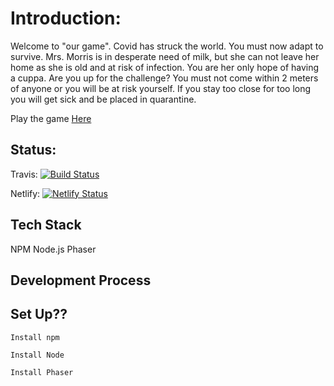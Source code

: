 # Introduction:

Welcome to "our game".
Covid has struck the world. You must now adapt to survive.
Mrs. Morris is in desperate need of milk, but she can not leave her home as she is old and at risk of infection.
You are her only hope of having a cuppa.
Are you up for the challenge?
You must not come within 2 meters of anyone or you will be at risk yourself.
If you stay too close for too long you will get sick and be placed in quarantine.

Play the game [Here](https://mystifying-morse-ca1a8f.netlify.app/)

## Status:
Travis: [![Build Status](https://travis-ci.com/edmond-b/Covid_Game.svg?branch=master)](https://travis-ci.com/edmond-b/Covid_Game)

Netlify: [![Netlify Status](https://api.netlify.com/api/v1/badges/f85798db-97cc-41e1-a868-d27cb1be1d51/deploy-status)](https://app.netlify.com/sites/mystifying-morse-ca1a8f/deploys)

## Tech Stack
NPM
Node.js
Phaser

## Development Process

## Set Up??
```
Install npm
```
```
Install Node
```
```
Install Phaser
```
